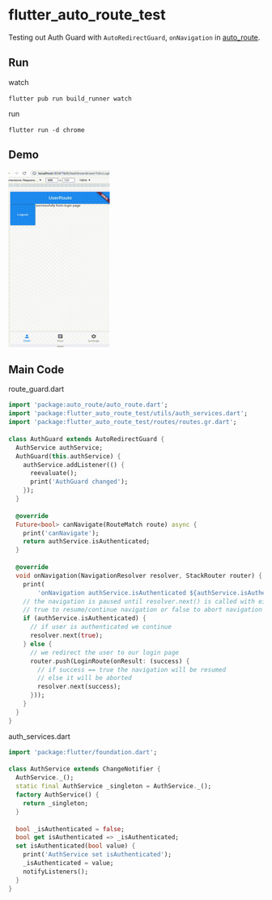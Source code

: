 # flutter_auto_route_test

Testing out Auth Guard with `AutoRedirectGuard`, `onNavigation` in [auto_route](https://github.com/Milad-Akarie/auto_route_library).

## Run

watch

`flutter pub run build_runner watch`

run

`flutter run -d chrome`

## Demo

![demo](demo.gif 'demo')

## Main Code

route_guard.dart

```dart
import 'package:auto_route/auto_route.dart';
import 'package:flutter_auto_route_test/utils/auth_services.dart';
import 'package:flutter_auto_route_test/routes/routes.gr.dart';

class AuthGuard extends AutoRedirectGuard {
  AuthService authService;
  AuthGuard(this.authService) {
    authService.addListener(() {
      reevaluate();
      print('AuthGuard changed');
    });
  }

  @override
  Future<bool> canNavigate(RouteMatch route) async {
    print('canNavigate');
    return authService.isAuthenticated;
  }

  @override
  void onNavigation(NavigationResolver resolver, StackRouter router) {
    print(
        'onNavigation authService.isAuthenticated ${authService.isAuthenticated}');
    // the navigation is paused until resolver.next() is called with either
    // true to resume/continue navigation or false to abort navigation
    if (authService.isAuthenticated) {
      // if user is authenticated we continue
      resolver.next(true);
    } else {
      // we redirect the user to our login page
      router.push(LoginRoute(onResult: (success) {
        // if success == true the navigation will be resumed
        // else it will be aborted
        resolver.next(success);
      }));
    }
  }
}

```

auth_services.dart

```dart
import 'package:flutter/foundation.dart';

class AuthService extends ChangeNotifier {
  AuthService._();
  static final AuthService _singleton = AuthService._();
  factory AuthService() {
    return _singleton;
  }

  bool _isAuthenticated = false;
  bool get isAuthenticated => _isAuthenticated;
  set isAuthenticated(bool value) {
    print('AuthService set isAuthenticated');
    _isAuthenticated = value;
    notifyListeners();
  }
}

```
